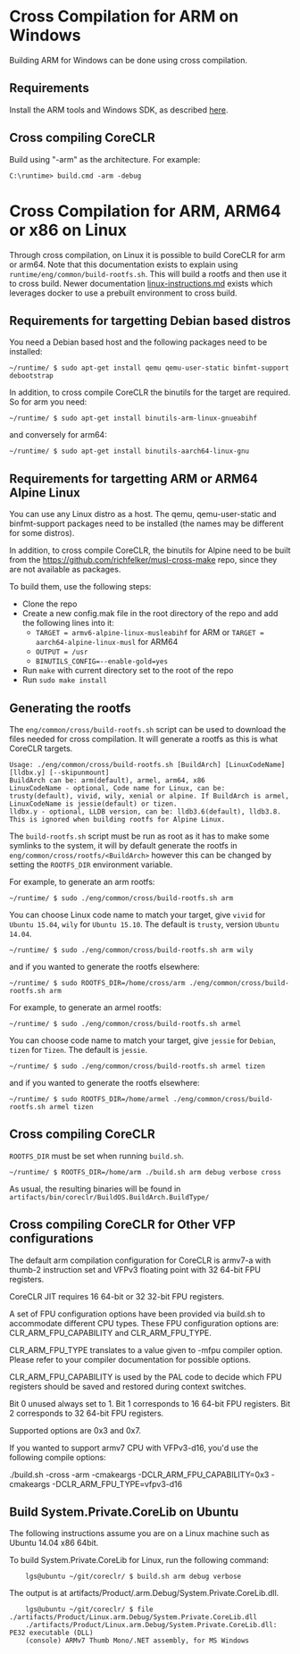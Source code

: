 Cross Compilation for ARM on Windows
==================================

Building ARM for Windows can be done using cross compilation.

Requirements
------------

Install the ARM tools and Windows SDK, as described [here](https://github.com/dotnet/coreclr/blob/master/Documentation/building/windows-instructions.md).

Cross compiling CoreCLR
-----------------------

Build using "-arm" as the architecture. For example:

    C:\runtime> build.cmd -arm -debug


Cross Compilation for ARM, ARM64 or x86 on Linux
================================================

Through cross compilation, on Linux it is possible to build CoreCLR for arm or arm64. Note that this documentation exists to explain using `runtime/eng/common/build-rootfs.sh`. This will build a rootfs and then use it to cross build. Newer documentation [linux-instructions.md](linux-instructions.md) exists which leverages docker to use a prebuilt environment to cross build.

Requirements for targetting Debian based distros
------------------------------------------------

You need a Debian based host and the following packages need to be installed:

    ~/runtime/ $ sudo apt-get install qemu qemu-user-static binfmt-support debootstrap

In addition, to cross compile CoreCLR the binutils for the target are required. So for arm you need:

    ~/runtime/ $ sudo apt-get install binutils-arm-linux-gnueabihf

and conversely for arm64:

    ~/runtime/ $ sudo apt-get install binutils-aarch64-linux-gnu


Requirements for targetting ARM or ARM64 Alpine Linux
-----------------------------------------------------

You can use any Linux distro as a host. The qemu, qemu-user-static and binfmt-support packages need to be installed (the names may be different for some distros).

In addition, to cross compile CoreCLR, the binutils for Alpine need to be built from the https://github.com/richfelker/musl-cross-make repo, since they are not available as packages.

To build them, use the following steps:
* Clone the repo
* Create a new config.mak file in the root directory of the repo and add the following lines into it:
  * `TARGET = armv6-alpine-linux-musleabihf` for ARM or `TARGET = aarch64-alpine-linux-musl` for ARM64
  * `OUTPUT = /usr`
  * `BINUTILS_CONFIG=--enable-gold=yes`
* Run `make` with current directory set to the root of the repo
* Run `sudo make install`

Generating the rootfs
---------------------
The `eng/common/cross/build-rootfs.sh` script can be used to download the files needed for cross compilation. It will generate a rootfs as this is what CoreCLR targets.

    Usage: ./eng/common/cross/build-rootfs.sh [BuildArch] [LinuxCodeName] [lldbx.y] [--skipunmount]
    BuildArch can be: arm(default), armel, arm64, x86
    LinuxCodeName - optional, Code name for Linux, can be: trusty(default), vivid, wily, xenial or alpine. If BuildArch is armel, LinuxCodeName is jessie(default) or tizen.
    lldbx.y - optional, LLDB version, can be: lldb3.6(default), lldb3.8. This is ignored when building rootfs for Alpine Linux.

The `build-rootfs.sh` script must be run as root as it has to make some symlinks to the system, it will by default generate the rootfs in `eng/common/cross/rootfs/<BuildArch>` however this can be changed by setting the `ROOTFS_DIR` environment variable.

For example, to generate an arm rootfs:

    ~/runtime/ $ sudo ./eng/common/cross/build-rootfs.sh arm

You can choose Linux code name to match your target, give `vivid` for `Ubuntu 15.04`, `wily` for `Ubuntu 15.10`. The default is `trusty`, version `Ubuntu 14.04`.

    ~/runtime/ $ sudo ./eng/common/cross/build-rootfs.sh arm wily

and if you wanted to generate the rootfs elsewhere:

    ~/runtime/ $ sudo ROOTFS_DIR=/home/cross/arm ./eng/common/cross/build-rootfs.sh arm

For example, to generate an armel rootfs:

    ~/runtime/ $ sudo ./eng/common/cross/build-rootfs.sh armel

You can choose code name to match your target, give `jessie` for `Debian`, `tizen` for `Tizen`. The default is `jessie`.

    ~/runtime/ $ sudo ./eng/common/cross/build-rootfs.sh armel tizen

and if you wanted to generate the rootfs elsewhere:

    ~/runtime/ $ sudo ROOTFS_DIR=/home/armel ./eng/common/cross/build-rootfs.sh armel tizen


Cross compiling CoreCLR
-----------------------
`ROOTFS_DIR` must be set when running `build.sh`.

    ~/runtime/ $ ROOTFS_DIR=/home/arm ./build.sh arm debug verbose cross

As usual, the resulting binaries will be found in `artifacts/bin/coreclr/BuildOS.BuildArch.BuildType/`

Cross compiling CoreCLR for Other VFP configurations
----------------------------------------------------------
The default arm compilation configuration for CoreCLR is armv7-a with thumb-2 instruction set and
VFPv3 floating point with 32 64-bit FPU registers.

CoreCLR JIT requires 16 64-bit or 32 32-bit FPU registers.

A set of FPU configuration options have been provided via build.sh to accommodate different CPU types.
These FPU configuration options are: CLR_ARM_FPU_CAPABILITY and CLR_ARM_FPU_TYPE.

CLR_ARM_FPU_TYPE translates to a value given to -mfpu compiler option. Please refer to
your compiler documentation for possible options.

CLR_ARM_FPU_CAPABILITY is used by the PAL code to decide which FPU registers should be saved and
restored during context switches.

Bit 0 unused always set to 1.
Bit 1 corresponds to 16 64-bit FPU registers.
Bit 2 corresponds to 32 64-bit FPU registers.

Supported options are 0x3 and 0x7.

If you wanted to support armv7 CPU with VFPv3-d16, you'd use the following compile options:

./build.sh -cross -arm -cmakeargs -DCLR_ARM_FPU_CAPABILITY=0x3 -cmakeargs -DCLR_ARM_FPU_TYPE=vfpv3-d16

Build System.Private.CoreLib on Ubuntu
--------------------------------------
The following instructions assume you are on a Linux machine such as Ubuntu 14.04 x86 64bit.

To build System.Private.CoreLib for Linux, run the following command:

```
    lgs@ubuntu ~/git/coreclr/ $ build.sh arm debug verbose
```

The output is at artifacts/Product/<BuildOS>.arm.Debug/System.Private.CoreLib.dll.

```
    lgs@ubuntu ~/git/coreclr/ $ file ./artifacts/Product/Linux.arm.Debug/System.Private.CoreLib.dll
    ./artifacts/Product/Linux.arm.Debug/System.Private.CoreLib.dll: PE32 executable (DLL)
    (console) ARMv7 Thumb Mono/.NET assembly, for MS Windows
```
